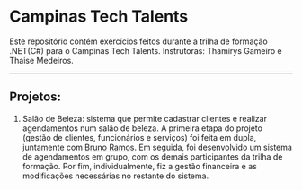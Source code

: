 # Campinas Tech Talents

Este repositório contém exercícios feitos durante a trilha de formação .NET(C#) para o Campinas Tech Talents.
Instrutoras: Thamirys Gameiro e Thaise Medeiros.

---

## Projetos:

1. Salão de Beleza: sistema que permite cadastrar clientes e realizar agendamentos num salão de beleza. A primeira etapa do projeto (gestão de clientes, funcionários e serviços) foi feita em dupla, juntamente com [Bruno Ramos](https://github.com/B-ramos). Em seguida, foi desenvolvido um sistema de agendamentos em grupo, com os demais participantes da trilha de formação. Por fim, individualmente, fiz a gestão financeira e as modificações necessárias no restante do sistema.
